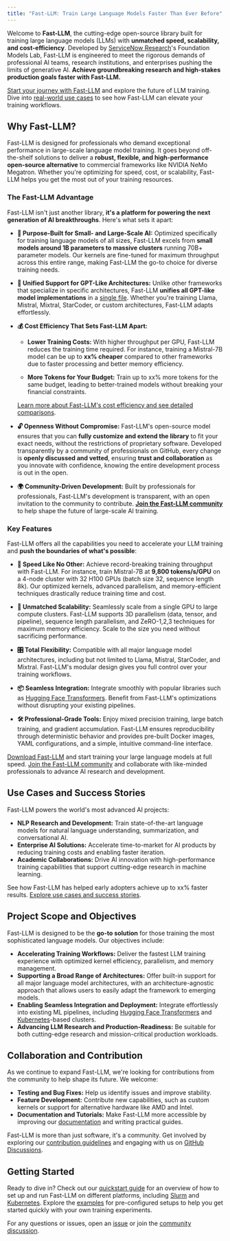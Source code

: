 ```yaml
---
title: "Fast-LLM: Train Large Language Models Faster Than Ever Before"
---
```


Welcome to **Fast-LLM**, the cutting-edge open-source library built for training large language models (LLMs) with **unmatched speed, scalability, and cost-efficiency**. Developed by [ServiceNow Research](https://www.servicenow.com/research/)'s Foundation Models Lab, Fast-LLM is engineered to meet the rigorous demands of professional AI teams, research institutions, and enterprises pushing the limits of generative AI. **Achieve groundbreaking research and high-stakes production goals faster with Fast-LLM.**

[Start your journey with Fast-LLM](quick-start.md) and explore the future of LLM training. Dive into [real-world use cases](in-action/slurm.md) to see how Fast-LLM can elevate your training workflows.

## Why Fast-LLM?

Fast-LLM is designed for professionals who demand exceptional performance in large-scale language model training. It goes beyond off-the-shelf solutions to deliver a **robust, flexible, and high-performance open-source alternative** to commercial frameworks like NVIDIA NeMo Megatron. Whether you're optimizing for speed, cost, or scalability, Fast-LLM helps you get the most out of your training resources.

### The Fast-LLM Advantage

Fast-LLM isn't just another library, **it's a platform for powering the next generation of AI breakthroughs**. Here's what sets it apart:

- **🚀 Purpose-Built for Small- and Large-Scale AI:** Optimized specifically for training language models of all sizes, Fast-LLM excels from **small models around 1B parameters to massive clusters** running 70B+ parameter models. Our kernels are fine-tuned for maximum throughput across this entire range, making Fast-LLM the go-to choice for diverse training needs.

- **🧠 Unified Support for GPT-Like Architectures:** Unlike other frameworks that specialize in specific architectures, Fast-LLM **unifies all GPT-like model implementations** in a [single file](https://github.com/ServiceNow/Fast-LLM/blob/main/fast_llm/models/gpt/model.py). Whether you're training Llama, Mistral, Mixtral, StarCoder, or custom architectures, Fast-LLM adapts effortlessly.

- **💰 Cost Efficiency That Sets Fast-LLM Apart:**

  - **Lower Training Costs:** With higher throughput per GPU, Fast-LLM reduces the training time required. For instance, training a Mistral-7B model can be up to **xx% cheaper** compared to other frameworks due to faster processing and better memory efficiency.

  - **More Tokens for Your Budget:** Train up to xx% more tokens for the same budget, leading to better-trained models without breaking your financial constraints.

  [Learn more about Fast-LLM's cost efficiency and see detailed comparisons](cost-efficiency).

- **🔓 Openness Without Compromise:** Fast-LLM's open-source model ensures that you can **fully customize and extend the library** to fit your exact needs, without the restrictions of proprietary software. Developed transparently by a community of professionals on GitHub, every change is **openly discussed and vetted**, ensuring **trust and collaboration** as you innovate with confidence, knowing the entire development process is out in the open.

- **🌍 Community-Driven Development:** Built by professionals for professionals, Fast-LLM's development is transparent, with an open invitation to the community to contribute. [**Join the Fast-LLM community**](join-us) to help shape the future of large-scale AI training.

### Key Features

Fast-LLM offers all the capabilities you need to accelerate your LLM training and **push the boundaries of what's possible**:

- **🚀 Speed Like No Other:** Achieve record-breaking training throughput with Fast-LLM. For instance, train Mistral-7B at **9,800 tokens/s/GPU** on a 4-node cluster with 32 H100 GPUs (batch size 32, sequence length 8k). Our optimized kernels, advanced parallelism, and memory-efficient techniques drastically reduce training time and cost.

- **📡 Unmatched Scalability:** Seamlessly scale from a single GPU to large compute clusters. Fast-LLM supports 3D parallelism (data, tensor, and pipeline), sequence length parallelism, and ZeRO-1,2,3 techniques for maximum memory efficiency. Scale to the size you need without sacrificing performance.

- **🎛️ Total Flexibility:** Compatible with all major language model architectures, including but not limited to Llama, Mistral, StarCoder, and Mixtral. Fast-LLM's modular design gives you full control over your training workflows.

- **📦 Seamless Integration:** Integrate smoothly with popular libraries such as [Hugging Face Transformers](https://huggingface.co/transformers). Benefit from Fast-LLM's optimizations without disrupting your existing pipelines.

- **🛠️ Professional-Grade Tools:** Enjoy mixed precision training, large batch training, and gradient accumulation. Fast-LLM ensures reproducibility through deterministic behavior and provides pre-built Docker images, YAML configurations, and a simple, intuitive command-line interface.

[Download Fast-LLM](https://github.com/ServiceNow/Fast-LLM/releases) and start training your large language models at full speed. [Join the Fast-LLM community](join-us) and collaborate with like-minded professionals to advance AI research and development.

## Use Cases and Success Stories

Fast-LLM powers the world's most advanced AI projects:

- **NLP Research and Development:** Train state-of-the-art language models for natural language understanding, summarization, and conversational AI.
- **Enterprise AI Solutions:** Accelerate time-to-market for AI products by reducing training costs and enabling faster iteration.
- **Academic Collaborations:** Drive AI innovation with high-performance training capabilities that support cutting-edge research in machine learning.

See how Fast-LLM has helped early adopters achieve up to xx% faster results. [Explore use cases and success stories](success-stories).

## Project Scope and Objectives

Fast-LLM is designed to be the **go-to solution** for those training the most sophisticated language models. Our objectives include:

- **Accelerating Training Workflows:** Deliver the fastest LLM training experience with optimized kernel efficiency, parallelism, and memory management.
- **Supporting a Broad Range of Architectures:** Offer built-in support for all major language model architectures, with an architecture-agnostic approach that allows users to easily adapt the framework to emerging models.
- **Enabling Seamless Integration and Deployment:** Integrate effortlessly into existing ML pipelines, including [Hugging Face Transformers](https://huggingface.co/transformers) and [Kubernetes](https://kubernetes.io)-based clusters.
- **Advancing LLM Research and Production-Readiness:** Be suitable for both cutting-edge research and mission-critical production workloads.

## Collaboration and Contribution

As we continue to expand Fast-LLM, we're looking for contributions from the community to help shape its future. We welcome:

- **Testing and Bug Fixes:** Help us identify issues and improve stability.
- **Feature Development:** Contribute new capabilities, such as custom kernels or support for alternative hardware like AMD and Intel.
- **Documentation and Tutorials:** Make Fast-LLM more accessible by improving our [documentation](https://servicenow.github.io/Fast-LLM) and writing practical guides.

Fast-LLM is more than just software, it's a community. Get involved by exploring our [contribution guidelines](https://github.com/ServiceNow/Fast-LLM/CONTRIBUTING.md) and engaging with us on [GitHub Discussions](https://github.com/ServiceNow/Fast-LLM/discussions).

## Getting Started

Ready to dive in? Check out our [quickstart guide](quick-start) for an overview of how to set up and run Fast-LLM on different platforms, including [Slurm](https://slurm.schedmd.com) and [Kubernetes](https://kubernetes.io). Explore the [examples](https://github.com/ServiceNow/Fast-LLM/tree/main/examples) for pre-configured setups to help you get started quickly with your own training experiments.

For any questions or issues, open an [issue](https://github.com/ServiceNow/Fast-LLM/issues) or join the [community discussion](https://github.com/ServiceNow/Fast-LLM/discussions).
